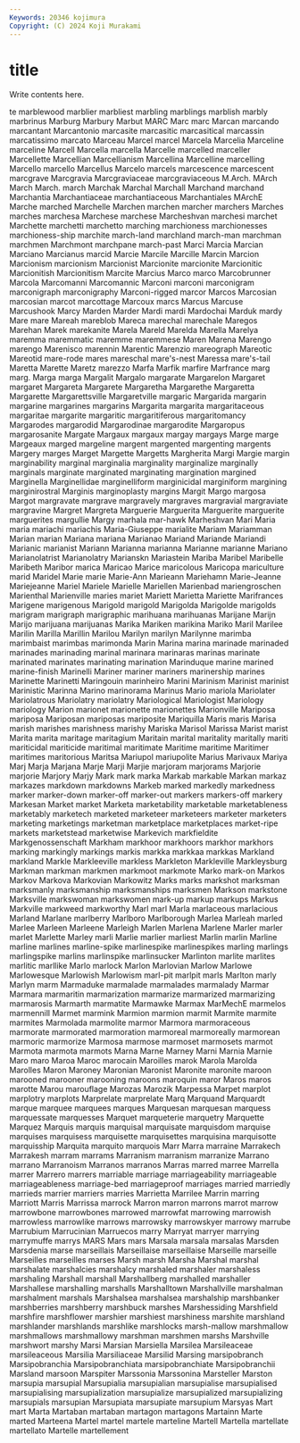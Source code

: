 ```yaml
---
Keywords: 20346 kojimura
Copyright: (C) 2024 Koji Murakami
---
```


# title

Write contents here.



te marblewood marblier marbliest marbling marblings marblish marbly marbrinus Marburg
Marbury Marbut MARC Marc marc Marcan marcando marcantant Marcantonio marcasite
marcasitic marcasitical marcassin marcatissimo marcato Marceau Marcel marcel Marcela Marcelia
Marceline marceline Marcell Marcella marcella Marcelle marcelled marceller Marcellette Marcellian
Marcellianism Marcellina Marcelline marcelling Marcello marcello Marcellus Marcelo marcels marcescence
marcescent marcgrave Marcgravia Marcgraviaceae marcgraviaceous M.Arch. MArch March March. march
Marchak Marchal Marchall Marchand marchand Marchantia Marchantiaceae marchantiaceous Marchantiales MArchE
Marche marched Marchelle Marchen marchen marcher marchers Marches marches marchesa
Marchese marchese Marcheshvan marchesi marchet Marchette marchetti marchetto marching marchioness
marchionesses marchioness-ship marchite march-land marchland march-man marchman marchmen Marchmont marchpane
march-past Marci Marcia Marcian Marciano Marcianus marcid Marcie Marcile Marcille
Marcin Marcion Marcionism marcionism Marcionist Marcionite marcionite Marcionitic Marcionitish Marcionitism
Marcite Marcius Marco marco Marcobrunner Marcola Marcomanni Marcomannic Marconi marconi
marconigram marconigraph marconigraphy Marconi-rigged marcor Marcos Marcosian marcosian marcot marcottage
Marcoux marcs Marcus Marcuse Marcushook Marcy Marden Marder Mardi mardi
Mardochai Marduk mardy Mare mare Mareah mareblob Mareca marechal marechale
Maregos Marehan Marek marekanite Marela Mareld Marelda Marella Marelya maremma
maremmatic maremme maremmese Maren Marena Marengo marengo Marenisco marennin Marentic
Marenzio mareograph Mareotic Mareotid mare-rode mares mareschal mare's-nest Maressa mare's-tail
Maretta Marette Maretz marezzo Marfa Marfik marfire Marfrance marg marg.
Marga marga Margalit Margalo margarate Margarelon Margaret margaret Margareta Margarete
Margaretha Margarethe Margaretta Margarette Margarettsville Margaretville margaric Margarida margarin margarine
margarines margarins Margarita margarita margaritaceous margaritae margarite margaritic margaritiferous margaritomancy
Margarodes margarodid Margarodinae margarodite Margaropus margarosanite Margate Margaux margaux margay
margays Marge marge Margeaux marged margeline margent margented margenting margents
Margery marges Marget Margette Margetts Margherita Margi Margie margin marginability
marginal marginalia marginality marginalize marginally marginals marginate marginated marginating margination
margined Marginella Marginellidae marginelliform marginicidal marginiform margining marginirostral Marginis marginoplasty
margins Margit Margo margosa Margot margravate margrave margravely margraves margravial
margraviate margravine Margret Margreta Marguerie Marguerita Marguerite marguerite marguerites margullie
Margy marhala mar-hawk Marheshvan Mari Maria maria mariachi mariachis Maria-Giuseppe
marialite Mariam Mariamman Marian marian Mariana mariana Marianao Mariand Mariande
Mariandi Marianic marianist Mariann Marianna marianna Marianne marianne Mariano Marianolatrist
Marianolatry Marianskn Mariastein Mariba Maribel Maribelle Maribeth Maribor marica Maricao
Marice maricolous Maricopa mariculture marid Maridel Marie marie Marie-Ann Marieann
Mariehamn Marie-Jeanne Mariejeanne Mariel Mariele Marielle Mariellen Marienbad mariengroschen Marienthal
Marienville maries mariet Mariett Marietta Mariette Marifrances Marigene marigenous Marigold
marigold Marigolda Marigolde marigolds marigram marigraph marigraphic marihuana marihuanas Marijane
Marijn Marijo marijuana marijuanas Marika Mariken marikina Mariko Maril Marilee
Marilin Marilla Marillin Marilou Marilyn marilyn Marilynne marimba marimbaist marimbas
marimonda Marin Marina marina marinade marinaded marinades marinading marinal marinara
marinaras marinas marinate marinated marinates marinating marination Marinduque marine marined
marine-finish Marinelli Mariner mariner mariners marinership marines Marinette Marinetti Maringouin
marinheiro Marini Marinism Marinist marinist Marinistic Marinna Marino marinorama Marinus
Mario mariola Mariolater Mariolatrous Mariolatry mariolatry Mariological Mariologist Mariology mariology
Marion marionet marionette marionettes Marionville Mariposa mariposa Mariposan mariposas mariposite
Mariquilla Maris maris Marisa marish marishes marishness marishy Mariska Marisol
Marissa Marist marist Marita marita maritage maritagium Maritain marital maritality
maritally mariti mariticidal mariticide maritimal maritimate Maritime maritime Maritimer maritimes
maritorious Maritsa Mariupol mariupolite Marius Marivaux Mariya Marj Marja Marjana
Marje Marji Marjie marjoram marjorams Marjorie marjorie Marjory Marjy Mark
mark marka Markab markable Markan markaz markazes markdown markdowns Markeb
marked markedly markedness marker marker-down marker-off marker-out markers markers-off markery
Markesan Market market Marketa marketability marketable marketableness marketably marketech marketed
marketeer marketeers marketer marketers marketing marketings marketman marketplace marketplaces market-ripe
markets marketstead marketwise Markevich markfieldite Markgenossenschaft Markham markhoor markhoors markhor
markhors marking markingly markings markis markka markkaa markkas Markland markland
Markle Markleeville markless Markleton Markleville Markleysburg Markman markman markmen markmoot
markmote Marko mark-on Markos Markov Markova Markovian Markowitz Marks marks
markshot marksman marksmanly marksmanship marksmanships marksmen Markson markstone Marksville markswoman
markswomen mark-up markup markups Markus Markville markweed markworthy Marl marl
Marla marlaceous marlacious Marland Marlane marlberry Marlboro Marlborough Marlea Marleah
marled Marlee Marleen Marleene Marleigh Marlen Marlena Marlene Marler marler
marlet Marlette Marley marli Marlie marlier marliest Marlin marlin Marline
marline marlines marline-spike marlinespike marlinespikes marling marlings marlingspike marlins marlinspike
marlinsucker Marlinton marlite marlites marlitic marllike Marlo marlock Marlon Marlovian
Marlow Marlowe Marlowesque Marlowish Marlowism marl-pit marlpit marls Marlton marly
Marlyn marm Marmaduke marmalade marmalades marmalady Marmar Marmara marmaritin marmarization
marmarize marmarized marmarizing marmarosis Marmarth marmatite Marmawke Marmax MarMechE marmelos
marmennill Marmet marmink Marmion marmion marmit Marmite marmite marmites Marmolada
marmolite marmor Marmora marmoraceous marmorate marmorated marmoration marmoreal marmoreally marmorean
marmoric marmorize Marmosa marmose marmoset marmosets marmot Marmota marmota marmots
Marna Marne Marney Marni Marnia Marnie Maro maro Maroa Maroc
marocain Maroilles marok Marola Marolda Marolles Maron Maroney Maronian Maronist
Maronite maronite maroon marooned marooner marooning maroons maroquin maror Maros
maros marotte Marou marouflage Marozas Marozik Marpessa Marpet marplot marplotry
marplots Marprelate marprelate Marq Marquand Marquardt marque marquee marquees marques
Marquesan marquesan marquess marquessate marquesses Marquet marqueterie marquetry Marquette Marquez
Marquis marquis marquisal marquisate marquisdom marquise marquises marquisess marquisette marquisettes
marquisina marquisotte marquisship Marquita marquito marquois Marr Marra marraine Marrakech
Marrakesh marram marrams Marranism marranism marranize Marrano marrano Marranoism Marranos
marranos Marras marred marree Marrella marrer Marrero marrers marriable marriage
marriageability marriageable marriageableness marriage-bed marriageproof marriages married marriedly marrieds marrier
marriers marries Marrietta Marrilee Marrin marring Marriott Marris Marrissa marrock
Marron marron marrons marrot marrow marrowbone marrowbones marrowed marrowfat marrowing
marrowish marrowless marrowlike marrows marrowsky marrowskyer marrowy marrube Marrubium Marrucinian
Marruecos marry Marryat marryer marrying marrymuffe marrys MARS Mars mars
Marsala marsala marsalas Marsden Marsdenia marse marseillais Marseillaise marseillaise Marseille
marseille Marseilles marseilles marses Marsh marsh Marsha Marshal marshal marshalate
marshalcies marshalcy marshaled marshaler marshaless marshaling Marshall marshall Marshallberg marshalled
marshaller Marshallese marshalling marshalls Marshalltown Marshallville marshalman marshalment marshals Marshalsea
marshalsea marshalship marshbanker marshberries marshberry marshbuck marshes Marshessiding Marshfield marshfire
marshflower marshier marshiest marshiness marshite marshland marshlander marshlands marshlike marshlocks
marsh-mallow marshmallow marshmallows marshmallowy marshman marshmen marshs Marshville marshwort marshy
Marsi Marsian Marsiella Marsilea Marsileaceae marsileaceous Marsilia Marsiliaceae Marsilid Marsing
marsipobranch Marsipobranchia Marsipobranchiata marsipobranchiate Marsipobranchii Marsland marsoon Marspiter Marssonia Marssonina
Marsteller Marston marsupia marsupial Marsupialia marsupialian marsupialise marsupialised marsupialising marsupialization
marsupialize marsupialized marsupializing marsupials marsupian Marsupiata marsupiate marsupium Marsyas Mart
mart Marta Martaban martaban martagon martagons Martainn Marte marted Marteena
Martel martel martele marteline Martell Martella martellate martellato Martelle martellement
